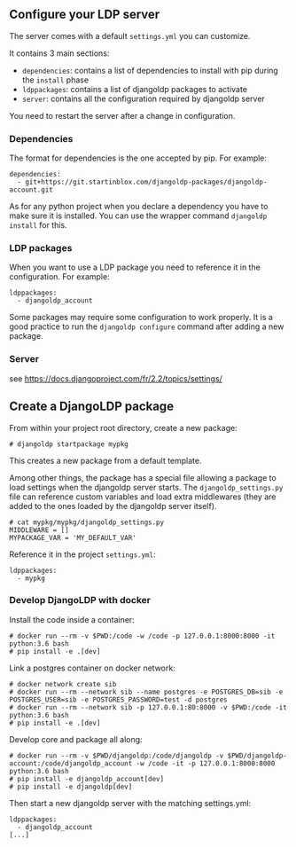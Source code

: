 ## Configure your LDP server

The server comes with a default `settings.yml` you can customize.

It contains 3 main sections:

* `dependencies`: contains a list of dependencies to install with pip during the `install` phase
* `ldppackages`: contains a list of djangoldp packages to activate
* `server`: contains all the configuration required by djangoldp server

You need to restart the server after a change in configuration.

### Dependencies

The format for dependencies is the one accepted by pip. For example:
```
dependencies:
  - git+https://git.startinblox.com/djangoldp-packages/djangoldp-account.git
```

As for any python project when you declare a dependency you have to make sure it is installed. You can use the wrapper command `djangoldp install` for this.

### LDP packages

When you want to use a LDP package you need to reference it in the configuration. For example:
```
ldppackages:
  - djangoldp_account
```

Some packages may require some configuration to work properly. It is a good practice to run the `djangoldp configure` command after adding a new package.

### Server

see https://docs.djangoproject.com/fr/2.2/topics/settings/

## Create a DjangoLDP package

From within your project root directory, create a new package:
```
# djangoldp startpackage mypkg
```

This creates a new package from a default template.

Among other things, the package has a special file allowing a package to load settings when the djangoldp server starts. The `djangoldp_settings.py` file can reference custom variables and load extra middlewares (they are added to the ones loaded by the djangoldp server itself).

```
# cat mypkg/mypkg/djangoldp_settings.py
MIDDLEWARE = []
MYPACKAGE_VAR = 'MY_DEFAULT_VAR'
```

Reference it in the project `settings.yml`:
```
ldppackages:
  - mypkg
```

### Develop DjangoLDP with docker

Install the code inside a container:
```
# docker run --rm -v $PWD:/code -w /code -p 127.0.0.1:8000:8000 -it python:3.6 bash
# pip install -e .[dev]
```

Link a postgres container on docker network:
```
# docker network create sib
# docker run --rm --network sib --name postgres -e POSTGRES_DB=sib -e POSTGRES_USER=sib -e POSTGRES_PASSWORD=test -d postgres
# docker run --rm --network sib -p 127.0.0.1:80:8000 -v $PWD:/code -it python:3.6 bash
# pip install -e .[dev]
```

Develop core and package all along:
```
# docker run --rm -v $PWD/djangoldp:/code/djangoldp -v $PWD/djangoldp-account:/code/djangoldp_account -w /code -it -p 127.0.0.1:8000:8000 python:3.6 bash
# pip install -e djangoldp_account[dev]
# pip install -e djangoldp[dev]
```

Then start a new djangoldp server with the matching settings.yml:
```
ldppackages:
  - djangoldp_account
[...]
```
